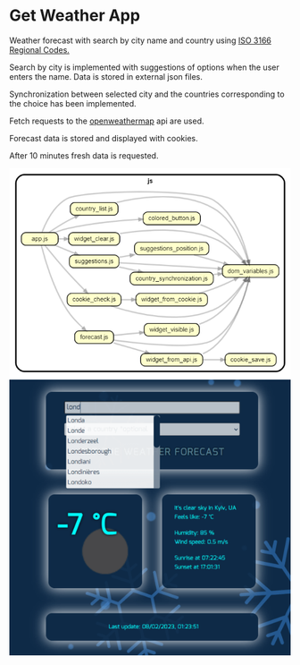 # Get Weather App

Weather forecast with search by city name and country using [ISO 3166 Regional Codes.](https://github.com/lukes/ISO-3166-Countries-with-Regional-Codes)

Search by city is implemented with suggestions of options when the user enters the name. Data is stored in external json files. 

Synchronization between selected city and the countries corresponding to the choice has been implemented.

Fetch requests to the [openweathermap](https://openweathermap.org/api) api are used.

Forecast data is stored and displayed with cookies.

After 10 minutes fresh data is requested.

![screenshot](./img/dependencies.png) ![screenshot](./img/screenshot.png)
